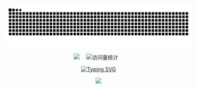 <div align="center">
  
  <picture>
  <source media="(prefers-color-scheme: dark)" srcset="https://raw.githubusercontent.com/FlyMoon-evo/FlyMoon-evo/output/github-contribution-grid-snake-dark.svg">
  <source media="(prefers-color-scheme: light)" srcset="https://raw.githubusercontent.com/FlyMoon-evo/FlyMoon-evo/output/github-contribution-grid-snake.svg">
  <img alt="github contribution grid snake animation" src="https://raw.githubusercontent.com/FlyMoon-evo/FlyMoon-evo/output/github-contribution-grid-snake.svg">
</picture>

 <!-- for beauty 留个空行好看点 -->
  <div>&nbsp;</div>

<!-- profile logo 个人资料徽标 -->
  <div>
    <a href="https://flymoon-evo.github.io/"><img src="https://img.shields.io/badge/Website-博客-8c36db" /></a>&emsp;
    <img src="https://komarev.com/ghpvc/?username=FlyMoon-evo&label=Views&color=orange&style=flat" alt="访问量统计" />&emsp;
  </div>
  
[![Typing SVG](https://readme-typing-svg.demolab.com?font=Fira+Code&weight=700&size=30&letterSpacing=-1px&pause=1000&color=444444&background=FFFFFF00&center=false%E5%81%87&vCenter=false%E5%81%87&multiline=true&repeat=true%E7%9C%9F&random=false%E5%81%87&width=600&lines=Still+making+sense+of+JavaScript)](https://git.io/typing-svg)

<!-- profile-3d-contrib 3D 贡献图-->
<picture>
  <source media="(prefers-color-scheme: dark)" srcset="/profile-3d-contrib/profile-night-rainbow.svg" />
  <source media="(prefers-color-scheme: light)" srcset="/profile-3d-contrib/profile-gitblock.svg" />
  <img src="/profile-night-rainbow.svg" />
</picture>
